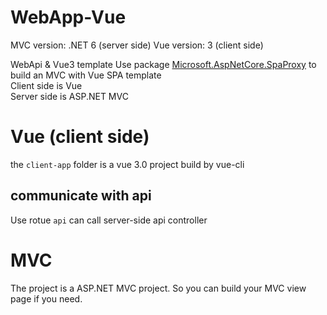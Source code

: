 # WebApp-Vue
MVC version: .NET 6 (server side)
Vue version: 3 (client side)

WebApi & Vue3 template
Use package [Microsoft.AspNetCore.SpaProxy](https://learn.microsoft.com/en-us/aspnet/core/client-side/spa/intro?view=aspnetcore-7.0) to build an MVC with Vue SPA template   
Client side is Vue   
Server side is ASP.NET MVC

# Vue (client side)
the `client-app` folder is a vue 3.0 project build by vue-cli

##  communicate with api
Use rotue `api` can call server-side api controller

# MVC
The project is a ASP.NET MVC project. So you can build your MVC view page if you need.
